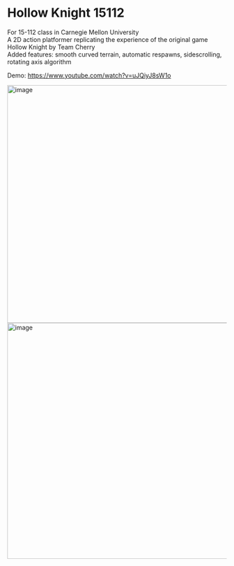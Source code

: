 # Hollow Knight 15112
For 15-112 class in Carnegie Mellon University     
A 2D action platformer replicating the experience of the original game Hollow Knight by Team Cherry     
Added features: smooth curved terrain, automatic respawns, sidescrolling, rotating axis algorithm   

Demo: https://www.youtube.com/watch?v=uJQiyJ8sW1o   


<img width="545" alt="image" src="https://github.com/Zanzao-Chen/HollowKnight/assets/131998534/f7d4e642-a3d8-48a3-a1cf-5407125189f0">
<img width="541" alt="image" src="https://github.com/Zanzao-Chen/HollowKnight/assets/131998534/da2546b2-1429-460e-919e-5603b8216ab4">
